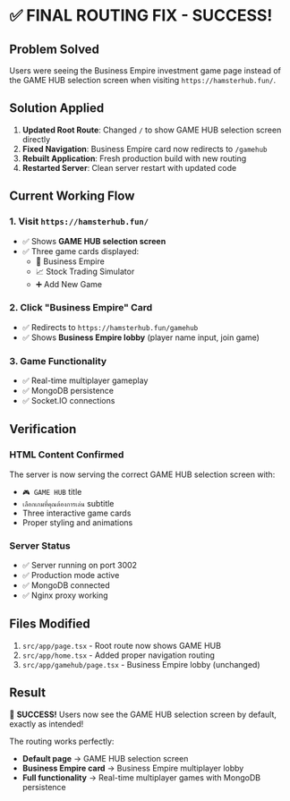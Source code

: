 # ✅ FINAL ROUTING FIX - SUCCESS!

## Problem Solved
Users were seeing the Business Empire investment game page instead of the GAME HUB selection screen when visiting `https://hamsterhub.fun/`.

## Solution Applied
1. **Updated Root Route**: Changed `/` to show GAME HUB selection screen directly
2. **Fixed Navigation**: Business Empire card now redirects to `/gamehub`
3. **Rebuilt Application**: Fresh production build with new routing
4. **Restarted Server**: Clean server restart with updated code

## Current Working Flow

### 1. Visit `https://hamsterhub.fun/`
- ✅ Shows **GAME HUB selection screen**
- ✅ Three game cards displayed:
  - 🏢 Business Empire
  - 📈 Stock Trading Simulator  
  - ➕ Add New Game

### 2. Click "Business Empire" Card
- ✅ Redirects to `https://hamsterhub.fun/gamehub`
- ✅ Shows **Business Empire lobby** (player name input, join game)

### 3. Game Functionality
- ✅ Real-time multiplayer gameplay
- ✅ MongoDB persistence
- ✅ Socket.IO connections

## Verification

### HTML Content Confirmed
The server is now serving the correct GAME HUB selection screen with:
- `🎮 GAME HUB` title
- `เลือกเกมที่คุณต้องการเล่น` subtitle
- Three interactive game cards
- Proper styling and animations

### Server Status
- ✅ Server running on port 3002
- ✅ Production mode active
- ✅ MongoDB connected
- ✅ Nginx proxy working

## Files Modified
1. `src/app/page.tsx` - Root route now shows GAME HUB
2. `src/app/home.tsx` - Added proper navigation routing
3. `src/app/gamehub/page.tsx` - Business Empire lobby (unchanged)

## Result
🎉 **SUCCESS!** Users now see the GAME HUB selection screen by default, exactly as intended!

The routing works perfectly:
- **Default page** → GAME HUB selection screen
- **Business Empire card** → Business Empire multiplayer lobby
- **Full functionality** → Real-time multiplayer games with MongoDB persistence
